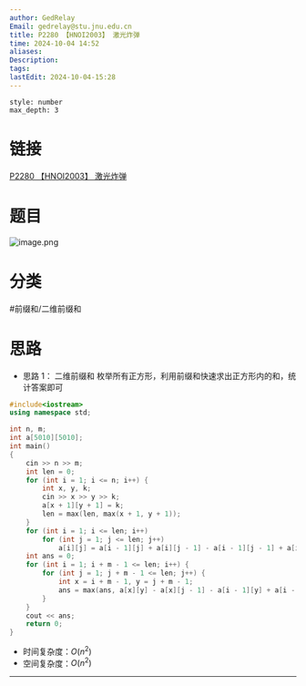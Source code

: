 ```yaml
---
author: GedRelay
Email: gedrelay@stu.jnu.edu.cn
title: P2280 【HNOI2003】 激光炸弹
time: 2024-10-04 14:52
aliases: 
Description: 
tags: 
lastEdit: 2024-10-04-15:28
---
```


```toc
style: number
max_depth: 3
```

# 链接
[P2280 【HNOI2003】 激光炸弹](https://www.luogu.com.cn/problem/P2280) 

# 题目
![image.png](https://ged-pic-bed.oss-cn-guangzhou.aliyuncs.com/img/202410041452629.png)


# 分类
#前缀和/二维前缀和 

# 思路
- 思路 1：
二维前缀和
枚举所有正方形，利用前缀和快速求出正方形内的和，统计答案即可


```cpp
#include<iostream>
using namespace std;

int n, m;
int a[5010][5010];
int main()
{
    cin >> n >> m;
    int len = 0;
    for (int i = 1; i <= n; i++) {
        int x, y, k;
        cin >> x >> y >> k;
        a[x + 1][y + 1] = k;
        len = max(len, max(x + 1, y + 1));
    }
    for (int i = 1; i <= len; i++)
        for (int j = 1; j <= len; j++)
            a[i][j] = a[i - 1][j] + a[i][j - 1] - a[i - 1][j - 1] + a[i][j];
    int ans = 0;
    for (int i = 1; i + m - 1 <= len; i++) {
        for (int j = 1; j + m - 1 <= len; j++) {
            int x = i + m - 1, y = j + m - 1;
            ans = max(ans, a[x][y] - a[x][j - 1] - a[i - 1][y] + a[i - 1][j - 1]);
        }
    }
    cout << ans;
    return 0;
}

```


- 时间复杂度：${O\left( n^{2}  \right)   }$  
- 空间复杂度：${O\left( n^{2}  \right)  }$ 


---

